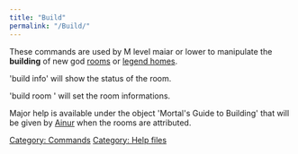 ```yaml
---
title: "Build"
permalink: "/Build/"
---
```


These commands are used by M level maiar or lower to manipulate the
**building** of new god [rooms](room "wikilink") or [legend
homes](Legend_Homes "wikilink").

'build info' will show the status of the room.

'build room <args>' will set the room informations.

Major help is available under the object 'Mortal's Guide to Building'
that will be given by [Ainur](Ainur "wikilink") when the rooms are
attributed.

[Category: Commands](Category:_Commands "wikilink") [Category: Help
files](Category:_Help_files "wikilink")